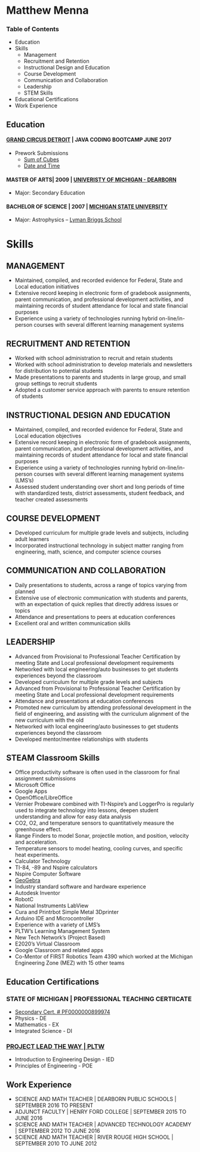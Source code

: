 # Matthew Menna

### Table of Contents
- Education
- Skills
    - Management
    - Recruitment and Retention
    - Instructional Design and Education
    - Course Development
    - Communication and Collaboration
    - Leadership
    - STEM Skills
- Educational Certifications
- Work Experience


## Education
#### [GRAND CIRCUS DETROIT](https://www.grandcircus.co/) | JAVA CODING BOOTCAMP JUNE 2017
- Prework Submissions
    - [Sum of Cubes](https://github.com/mattmenna/MathChallenge)
    - [Date and Time](https://github.com/mattmenna/DurationBetweenDates)
#### MASTER OF ARTS| 2009 | [UNIVERISTY OF MICHIGAN - DEARBORN](https://umdearborn.edu/)
- Major: Secondary Education
#### BACHELOR OF SCIENCE | 2007 | [MICHIGAN STATE UNIVERSITY](https://msu.edu/)
- Major: Astrophysics – [Lyman Briggs School](https://www.lymanbriggs.msu.edu/)

# Skills

## MANAGEMENT
- Maintained, compiled, and recorded evidence for Federal, State and Local education initiatives
- Extensive record keeping in electronic form of gradebook assignments, parent communication, and professional development activities, and maintaining records of student attendance for local and state financial purposes
- Experience using a variety of technologies running hybrid on-line/in-person courses with several different learning management systems
## RECRUITMENT AND RETENTION
- Worked with school administration to recruit and retain students
- Worked with school administration to develop materials and newsletters for distribution to potential students
- Made presentations to parents and students in large group, and small group settings to recruit students
- Adopted a customer service approach with parents to ensure retention of students
## INSTRUCTIONAL DESIGN AND EDUCATION
- Maintained, compiled, and recorded evidence for Federal, State and Local education objectives
- Extensive record keeping in electronic form of gradebook assignments, parent communication, and professional development activities, and maintaining records of student attendance for local and state financial purposes
- Experience using a variety of technologies running hybrid on-line/in-person courses with several different learning management systems (LMS’s)
- Assessed student understanding over short and long periods of time with standardized tests, district assessments, student feedback, and teacher created assessments
## COURSE DEVELOPMENT
- Developed curriculum for multiple grade levels and subjects, including adult learners
- Incorporated instructional technology in subject matter ranging from engineering, math, science, and computer science courses
## COMMUNICATION AND COLLABORATION
- Daily presentations to students, across a range of topics varying from planned
- Extensive use of electronic communication with students and parents, with an expectation of quick replies that directly address issues or topics
- Attendance and presentations to peers at education conferences
- Excellent oral and written communication skills
## LEADERSHIP
- Advanced from Provisional to Professional Teacher Certification by meeting State and Local professional development requirements
- Networked with local engineering/auto businesses to get students experiences beyond the classroom
- Developed curriculum for multiple grade levels and subjects
- Advanced from Provisional to Professional Teacher Certification by meeting State and Local professional development requirements
- Attendance and presentations at education conferences
- Promoted new curriculum by attending professional development in the field of engineering, and assisting with the curriculum alignment of the new curriculum with the old
- Networked with local engineering/auto businesses to get students experiences beyond the classroom
- Developed mentor/mentee relationships with students
## STEAM Classroom Skills
- Office productivity software is often used in the classroom for final assignment submissions 
- Microsoft Office
- Google Apps
- OpenOffice/LibreOffice
- Vernier Probeware combined with TI-Nspire’s and LoggerPro is regularly used to integrate technology into lessons, deepen student understanding and allow for easy data analysis
- CO2, O2, and temperature sensors to quantitatively measure the greenhouse effect.
- Range Finders to model Sonar, projectile motion, and position, velocity and acceleration.
- Temperature sensors to model heating, cooling curves, and specific heat experiments.
- Calculator Technology
- TI-84, -89 and Nspire calculators
- Nspire Computer Software
- [GeoGebra](https://www.geogebra.org/)
- Industry standard software and hardware experience
- Autodesk Inventor
- RobotC
- National Instruments LabView
- Cura and Printrbot Simple Metal 3Dprinter
- Arduino IDE and Microcontroller
- Experience with a variety of LMS’s
- PLTW’s Learning Management System
- New Tech Network’s (Project Based)
- E2020’s Virtual Classroom
- Google Classroom and related apps
- Co-Mentor of FIRST Robotics Team 4390 which worked at the Michigan Engineering Zone (MEZ) with 15 other teams

## Education Certifications
### STATE OF MICHIGAN | PROFESSIONAL TEACHING CERTIICATE 
- [Secondary Cert. # PF0000000899974](https://mdoe.state.mi.us/MOECS/PublicCredentialSearch.aspx)
- Physics - DE
- Mathematics - EX
- Integrated Science - DI
### [PROJECT LEAD THE WAY | PLTW](https://www.pltw.org/)
- Introduction to Engineering Design - IED
- Principles of Engineering - POE
## Work Experience
- SCIENCE AND MATH TEACHER | DEARBORN PUBLIC SCHOOLS | SEPTEMBER 2016 TO PRESENT
- ADJUNCT FACULTY | HENRY FORD COLLEGE | SEPTEMBER 2015 TO JUNE 2016
- SCIENCE AND MATH TEACHER | ADVANCED TECHNOLOGY ACADEMY | SEPTEMBER 2012 TO JUNE 2016
- SCIENCE AND MATH TEACHER | RIVER ROUGE HIGH SCHOOL | SEPTEMBER 2010 TO JUNE 2012
